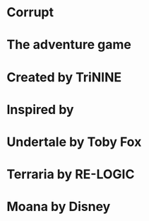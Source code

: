 # Corrupt
# The adventure game
# Created by TriNINE
# Inspired by
# Undertale by Toby Fox
# Terraria by RE-LOGIC
# Moana by Disney

